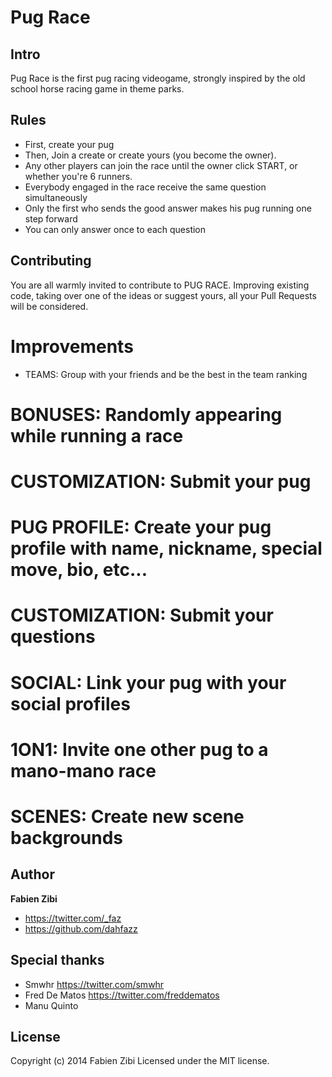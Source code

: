 Pug Race
=========


## Intro
Pug Race is the first pug racing videogame, strongly inspired by the old school horse racing game in theme parks.


## Rules
* First, create your pug
* Then, Join a create or create yours (you become the owner).
* Any other players can join the race until the owner click START, or whether you're 6 runners.
* Everybody engaged in the race receive the same question simultaneously
* Only the first who sends the good answer makes his pug running one step forward
* You can only answer once to each question


## Contributing
You are all warmly invited to contribute to PUG RACE.
Improving existing code, taking over one of the ideas or suggest yours, all your Pull Requests
will be considered.


# Improvements
* TEAMS: Group with your friends and be the best in the team ranking
# BONUSES: Randomly appearing while running a race
# CUSTOMIZATION: Submit your pug
# PUG PROFILE: Create your pug profile with name, nickname, special move, bio, etc...
# CUSTOMIZATION: Submit your questions
# SOCIAL: Link your pug with your social profiles
# 1ON1: Invite one other pug to a mano-mano race
# SCENES: Create new scene backgrounds

 

## Author

**Fabien Zibi**

- <https://twitter.com/_faz>
- <https://github.com/dahfazz>


## Special thanks

- Smwhr <https://twitter.com/smwhr>
- Fred De Matos <https://twitter.com/freddematos>
- Manu Quinto


## License

Copyright (c) 2014 Fabien Zibi
Licensed under the MIT license.